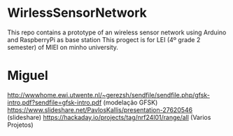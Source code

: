# WirlessSensorNetwork
This repo contains a prototype of an wireless sensor network using Arduino and RaspberryPi as base station 
This progect is for LEI (4º grade 2 semester) of MIEI on minho university.

# Miguel
http://wwwhome.ewi.utwente.nl/~gerezsh/sendfile/sendfile.php/gfsk-intro.pdf?sendfile=gfsk-intro.pdf (modelação GFSK)
https://www.slideshare.net/PavlosKallis/presentation-27620546 (slideshare)
https://hackaday.io/projects/tag/nrf24l01/range/all (Varios Projetos)

